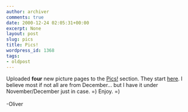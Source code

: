 ```yaml
---
author: archiver
comments: true
date: 2000-12-24 02:05:31+00:00
excerpt: None
layout: post
slug: pics
title: Pics!
wordpress_id: 1368
tags:
- oldpost
---
```


Uploaded <b>four</b> new picture pages to the <a href="http://www.oliverweb.com/pics">Pics!</a> section. They start <a href="http://www.oliverweb.com/pics/30">here</a>. I believe most if not all are from December... but I have it under November/December just in case. =) Enjoy. =)<br /><br />-Oliver
